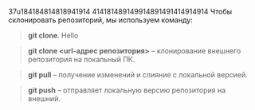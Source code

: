 37u184184814818941914
414181489149914891491414914914
Чтобы склонировать репозиторий, мы используем команду:  
> **git clone**.
Hello

> **git clone <url-адрес репозитория>** – клонирование внешнего репозитория на  локальный ПК.

> **git pull** – получение изменений и слияние с локальной версией.

> **git push** – отправляет локальную версию репозитория на внешний.